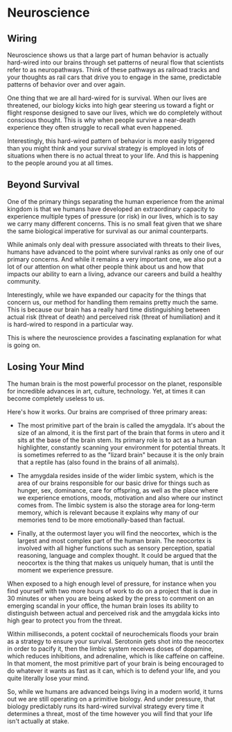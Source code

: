 # Neuroscience


## Wiring
Neuroscience shows us that a large part of human behavior is actually hard-wired into our brains through set patterns of neural flow that scientists refer to as neuropathways. Think of these pathways as railroad tracks and your thoughts as rail cars that drive you to engage in the same, predictable patterns of behavior over and over again.

One thing that we are all hard-wired for is survival. When our lives are threatened, our biology kicks into high gear steering us toward a fight or flight response designed to save our lives, which we do completely without conscious thought. This is why when people survive a near-death experience they often struggle to recall what even happened.

Interestingly, this hard-wired pattern of behavior is more easily triggered than you might think and your survival strategy is employed in lots of situations when there is no actual threat to your life. And this is happening to the people around you at all times.

## Beyond Survival
One of the primary things separating the human experience from the animal kingdom is that we humans have developed an extraordinary capacity to experience multiple types of pressure (or risk) in our lives, which is to say we carry many different concerns. This is no small feat given that we share the same biological imperative for survival as our animal counterparts.

While animals only deal with pressure associated with threats to their lives, humans have advanced to the point where survival ranks as only one of our primary concerns. And while it remains a very important one, we also put a lot of our attention on what other people think about us and how that impacts our ability to earn a living, advance our careers and build a healthy community.

Interestingly, while we have expanded our capacity for the things that concern us, our method for handling them remains pretty much the same. This is because our brain has a really hard time distinguishing between actual risk (threat of death) and perceived risk (threat of humiliation) and it is hard-wired to respond in a particular way.

This is where the neuroscience provides a fascinating explanation for what is going on.


## Losing Your Mind

The human brain is the most powerful processor on the planet, responsible for incredible advances in art, culture, technology. Yet, at times it can become completely useless to us. 

Here's how it works. Our brains are comprised of three primary areas:
* The most primitive part of the brain is called the amygdala. It's about the size of an almond, it is the first part of the brain that forms in utero and it sits at the base of the brain stem. Its primary role is to act as a human highlighter, constantly scanning your environment for potential threats. It is sometimes referred to as the "lizard brain" because it is the only brain that a reptile has (also found in the brains of all animals).

* The amygdala resides inside of the wider limbic system, which is the area of our brains responsible for our basic drive for things such as hunger, sex, dominance, care for offspring, as well as the place where we experience emotions, moods, motivation and also where our instinct comes from. The limbic system is also the storage area for long-term memory, which is relevant because it explains why many of our memories tend to be more emotionally-based than factual.

* Finally, at the outermost layer you will find the neocortex, which is the largest and most complex part of the human brain. The neocortex is involved with all higher functions such as sensory perception, spatial reasoning, language and complex thought. It could be argued that the neocortex is the thing that makes us uniquely human, that is until the moment we experience pressure.

When exposed to a high enough level of pressure, for instance when you find yourself with two more hours of work to do on a project that is due in 30 minutes or when you are being asked by the press to comment on an emerging scandal in your office, the human brain loses its ability to distinguish between actual and perceived risk and the amygdala kicks into high gear to protect you from the threat.

Within milliseconds, a potent cocktail of neurochemicals floods your brain as a strategy to ensure your survival. Serotonin gets shot into the neocortex in order to pacify it, then the limbic system receives doses of dopamine, which reduces inhibitions, and adrenaline, which is like caffeine on caffeine. In that moment, the most primitive part of your brain is being encouraged to do whatever it wants as fast as it can, which is to defend your life, and you quite literally lose your mind.

So, while we humans are advanced beings living in a modern world, it turns out we are still operating on a primitive biology. And under pressure, that biology predictably runs its hard-wired survival strategy every time it determines a threat, most of the time however you will find that your life isn't actually at stake.